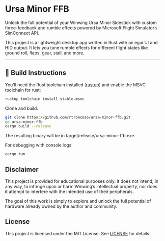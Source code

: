 # Ursa Minor FFB

Unlock the full potential of your Winwing Ursa Minor Sidestick with custom force-feedback and rumble effects powered by Microsoft Flight Simulator’s SimConnect API.

This project is a lightweight desktop app written in Rust with an egui UI and HID output.
It lets you tune rumble effects for different flight states like ground roll, flaps, gear, stall, and more.

---

## 🚀 Build Instructions

You’ll need the Rust toolchain installed ([rustup](https://rustup.rs/)) and enable the MSVC toolchain for rust:

```bash
rustup toolchain install stable-msvc
```

Clone and build:

```bash
git clone https://github.com/rtroncoso/ursa-minor-ffb.git
cd ursa-minor-ffb
cargo build --release
```

The resulting binary will be in target/release/ursa-minor-ffb.exe.

For debugging with console logs:

```bash
cargo run
```

## Disclaimer

This project is provided for educational purposes only.
It does not intend, in any way, to infringe upon or harm Winwing’s intellectual property,
nor does it attempt to interfere with the intended use of their peripherals.

The goal of this work is simply to explore and unlock the full potential of hardware already owned by the author and community.

## License

This project is licensed under the MIT License. See [LICENSE](./LICENSE) for details.
